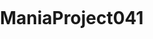 # ManiaProject041

<!DOCTYPE html>
<html lang="en">
<head>
<meta charset="UTF-8">
<meta name="viewport" content="width=device-width, initial-scale=1.0">
<title>ブロック崩しゲーム</title>
<style>
  body {
    margin: 0;
    padding: 0;
    overflow: hidden;
  }
  canvas {
    display: block;
  }
</style>
</head>
<body>
<canvas id="gameCanvas"></canvas>
<script>
  const canvas = document.getElementById("gameCanvas");
  const ctx = canvas.getContext("2d");

  // パドルの初期設定
  const paddleWidth = 100;
  const paddleHeight = 10;
  let paddleX = (canvas.width - paddleWidth) / 2;

  // ボールの初期設定
  const ballRadius = 10;
  let ballX = canvas.width / 2;
  let ballY = canvas.height - 30;
  let ballSpeedX = 3;
  let ballSpeedY = -3;

  // ブロックの初期設定
  const brickRowCount = 5;
  const brickColumnCount = 5;
  const brickWidth = 75;
  const brickHeight = 20;
  const brickPadding = 10;
  const brickOffsetTop = 30;
  const brickOffsetLeft = 30;

  const bricks = [];
  for (let col = 0; col < brickColumnCount; col++) {
    bricks[col] = [];
    for (let row = 0; row < brickRowCount; row++) {
      bricks[col][row] = { x: 0, y: 0, status: 1 };
    }
  }

  // パドルの描画
  function drawPaddle() {
    ctx.beginPath();
    ctx.rect(paddleX, canvas.height - paddleHeight, paddleWidth, paddleHeight);
    ctx.fillStyle = "#0095DD";
    ctx.fill();
    ctx.closePath();
  }

  // ボールの描画
  function drawBall() {
    ctx.beginPath();
    ctx.arc(ballX, ballY, ballRadius, 0, Math.PI * 2);
    ctx.fillStyle = "#0095DD";
    ctx.fill();
    ctx.closePath();
  }

  // ブロックの描画
  function drawBricks() {
    for (let col = 0; col < brickColumnCount; col++) {
      for (let row = 0; row < brickRowCount; row++) {
        if (bricks[col][row].status === 1) {
          const brickX = col * (brickWidth + brickPadding) + brickOffsetLeft;
          const brickY = row * (brickHeight + brickPadding) + brickOffsetTop;
          bricks[col][row].x = brickX;
          bricks[col][row].y = brickY;
          ctx.beginPath();
          ctx.rect(brickX, brickY, brickWidth, brickHeight);
          ctx.fillStyle = "#0095DD";
          ctx.fill();
          ctx.closePath();
        }
      }
    }
  }

  // ゲームの描画
  function draw() {
    ctx.clearRect(0, 0, canvas.width, canvas.height);
    drawBricks();
    drawBall();
    drawPaddle();
    requestAnimationFrame(draw);
  }

  // ゲーム開始
  draw();

</script>
</body>
</html>
